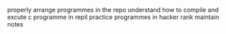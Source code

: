 properly arrange programmes in the repo
understand how to compile and excute c programme in repil
practice programmes in hacker rank
maintain notes
